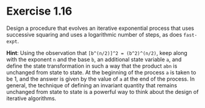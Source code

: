 # Exercise 1.16

Design a procedure that evolves an iterative exponential process that uses successive squaring and uses a logarithmic number of steps, as does `fast-expt`.

**Hint**: Using the observation that `[b^(n/2)]^2 = (b^2)^(n/2)`, keep along with the exponent `n` and the base `b`, an additional state variable `a`, and define the state transformation in such a way that the product `abn` is unchanged from state to state. At the beginning of the process `a` is taken to be 1, and the answer is given by the value of `a` at the end of the process. In general, the technique of defining an invariant quantity that remains unchanged from state to state is a powerful way to think about the design of iterative algorithms.